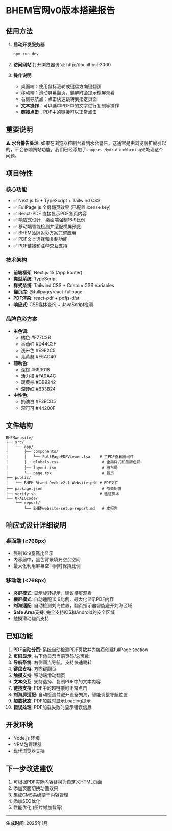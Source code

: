 # BHEM官网v0版本搭建报告

## 使用方法

1. **启动开发服务器**
   ```bash
   npm run dev
   ```

2. **访问网站**
   打开浏览器访问: http://localhost:3000

3. **操作说明**
   - 桌面端：使用鼠标滚轮或键盘方向键翻页
   - 移动端：滑动屏幕翻页，竖屏时会提示横屏观看
   - 右侧导航点：点击快速跳转到指定页面
   - **文本操作**：可以选中PDF中的文字进行复制等操作
   - **链接点击**：PDF中的链接可以正常点击

## 重要说明

⚠️ **水合警告处理**: 如果在浏览器控制台看到水合警告，这通常是由浏览器扩展引起的，不会影响网站功能。我们已经添加了`suppressHydrationWarning`来处理这个问题。

## 项目特性

### 核心功能
- ✅ Next.js 15 + TypeScript + Tailwind CSS
- ✅ FullPage.js 全屏翻页效果 (已配置license key)
- ✅ React-PDF 直接显示PDF各页内容
- ✅ 响应式设计 - 桌面端强制16:9比例
- ✅ 移动端智能检测并适配横屏预览
- ✅ BHEM品牌色彩方案完整应用
- ✅ PDF文本选择和复制功能
- ✅ PDF链接和注释交互支持

### 技术架构
- **前端框架**: Next.js 15 (App Router)
- **类型系统**: TypeScript
- **样式系统**: Tailwind CSS + Custom CSS Variables
- **翻页库**: @fullpage/react-fullpage
- **PDF渲染**: react-pdf + pdfjs-dist
- **响应式**: CSS媒体查询 + JavaScript检测

### 品牌色彩方案
- **主色调**: 
  - 橘色 #F77C3B
  - 番茄红 #D44C2F 
  - 浅米色 #E9E2C5
  - 亮黄赭 #E6AC40
- **辅助色**:
  - 深棕 #693018
  - 活力橙 #FA9A4C
  - 暖黄棕 #DB9242
  - 深砖红 #B33B24
- **中性色**:
  - 奶油白 #F3ECD5
  - 深可可 #44200F

## 文件结构

```
BHEMwebsite/
├── src/
│   └── app/
│       ├── components/
│       │   └── FullPagePDFViewer.tsx    # 主PDF查看器组件
│       ├── globals.css                   # 全局样式和品牌色彩
│       ├── layout.tsx                    # 根布局
│       └── page.tsx                      # 首页
├── public/
│   └── BHEM Brand Deck-v2.1-Website.pdf # PDF文件
├── package.json                          # 依赖配置
├── verify.sh                            # 验证脚本
└── 0-AIGcode/
    └── report/
        └── BHEMwebsite-setup-report.md   # 本报告

```

## 响应式设计详细说明

### 桌面端 (≥768px)
- 强制16:9宽高比显示
- 内容居中，黑色背景填充空余空间
- 最大化利用屏幕空间同时保持比例

### 移动端 (<768px)
- **竖屏模式**: 显示旋转提示，建议横屏观看
- **横屏模式**: 自动适配16:9比例，最大化显示PDF内容
- **刘海适配**: 自动检测刘海位置，翻页指示器智能避开刘海区域
- **Safe Area支持**: 完全支持iOS和Android的安全区域
- 触摸滑动翻页支持

## 已知功能

1. **PDF自动分页**: 系统自动检测PDF页数并为每页创建fullPage section
2. **页码显示**: 右下角显示当前页码/总页数
3. **导航系统**: 右侧圆点导航，支持快速跳转
4. **键盘支持**: 方向键翻页
5. **触摸支持**: 移动端滑动翻页
6. **文本交互**: 支持选择、复制PDF中的文本内容
7. **链接支持**: PDF中的超链接可正常点击
8. **刘海屏适配**: 自动检测并避开设备刘海，智能调整导航位置
9. **加载状态**: PDF加载时显示Loading提示
10. **错误处理**: PDF加载失败时显示错误信息

## 开发环境

- Node.js 环境
- NPM包管理器
- 现代浏览器支持

## 下一步改进建议

1. 可根据PDF实际内容替换为自定义HTML页面
2. 添加页面切换动画效果
3. 集成CMS系统便于内容管理
4. 添加SEO优化
5. 性能优化 (图片懒加载等)

---

**生成时间**: 2025年1月